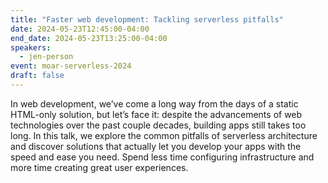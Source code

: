 ```yaml
---
title: "Faster web development: Tackling serverless pitfalls"
date: 2024-05-23T12:45:00-04:00
end_date: 2024-05-23T13:25:00-04:00
speakers:
  - jen-person
event: moar-serverless-2024
draft: false
---
```


In web development, we’ve come a long way from the days of a static HTML-only solution, but let’s face it: despite the advancements of web technologies over the past couple decades, building apps still takes too long. In this talk, we explore the common pitfalls of serverless architecture and discover solutions that actually let you develop your apps with the speed and ease you need. Spend less time configuring infrastructure and more time creating great user experiences.